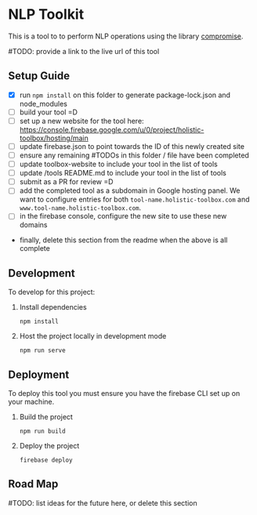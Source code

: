 # NLP Toolkit

This is a tool to to perform NLP operations using the library [compromise](https://www.npmjs.com/package/compromise).

#TODO: provide a link to the live url of this tool

## Setup Guide
- [x] run `npm install` on this folder to generate package-lock.json and node_modules
- [ ] build your tool =D
- [ ] set up a new website for the tool here: https://console.firebase.google.com/u/0/project/holistic-toolbox/hosting/main
- [ ] update firebase.json to point towards the ID of this newly created site
- [ ] ensure any remaining #TODOs in this folder / file have been completed
- [ ] update toolbox-website to include your tool in the list of tools
- [ ] update /tools README.md to include your tool in the list of tools
- [ ] submit as a PR for review =D
- [ ] add the completed tool as a subdomain in Google hosting panel. We want to configure entries for both `tool-name.holistic-toolbox.com` and `www.tool-name.holistic-toolbox.com`.
- [ ] in the firebase console, configure the new site to use these new domains
- finally, delete this section from the readme when the above is all complete

## Development
To develop for this project:
1. Install dependencies
	```
	npm install
	```
2. Host the project locally in development mode
	```
	npm run serve
	```

## Deployment
To deploy this tool you must ensure you have the firebase CLI set up on your machine.
1. Build the project
	```
	npm run build
	```
2. Deploy the project
	```
	firebase deploy
	```

## Road Map
#TODO: list ideas for the future here, or delete this section
